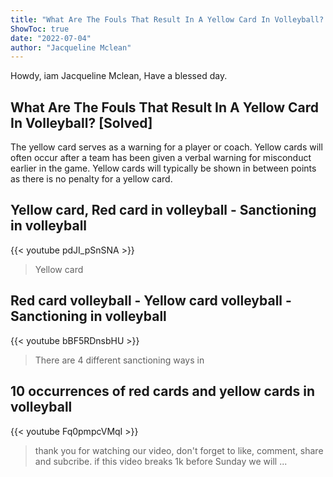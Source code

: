 ```yaml
---
title: "What Are The Fouls That Result In A Yellow Card In Volleyball? [Solved]"
ShowToc: true 
date: "2022-07-04"
author: "Jacqueline Mclean" 
---
```


Howdy, iam Jacqueline Mclean, Have a blessed day.
## What Are The Fouls That Result In A Yellow Card In Volleyball? [Solved]
The yellow card serves as a warning for a player or coach. Yellow cards will often occur after a team has been given a verbal warning for misconduct earlier in the game. Yellow cards will typically be shown in between points as there is no penalty for a yellow card.

## Yellow card, Red card in volleyball - Sanctioning in volleyball
{{< youtube pdJI_pSnSNA >}}
>Yellow card

## Red card volleyball - Yellow card volleyball - Sanctioning in volleyball
{{< youtube bBF5RDnsbHU >}}
>There are 4 different sanctioning ways in 

## 10 occurrences of red cards and yellow cards in volleyball
{{< youtube Fq0pmpcVMqI >}}
>thank you for watching our video, don't forget to like, comment, share and subcribe. if this video breaks 1k before Sunday we will ...

